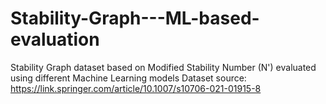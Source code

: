 # Stability-Graph---ML-based-evaluation
Stability Graph dataset based on Modified Stability Number (N') evaluated using different Machine Learning models
Dataset source:
https://link.springer.com/article/10.1007/s10706-021-01915-8
